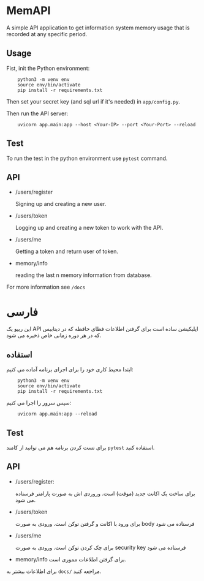 # MemAPI

A simple API application to get information system memory usage that is recorded at any specific period.

## Usage

Fist, init the Python environment:

```console
    python3 -m venv env
    source env/bin/activate
    pip install -r requirements.txt
```

Then set your secret key (and sql url if it's needed) in `app/config.py`.

Then run the API server:

```console
    uvicorn app.main:app --host <Your-IP> --port <Your-Port> --reload
```

## Test
To run the test in the python environment use ```pytest``` command.

## API
- /users/register

    Signing up and creating a new user.

- /users/token

    Logging up and creating a new token to work with the API.

- /users/me

    Getting a token and return user of token.

- memory/info

    reading the last n memory information from database.

For more information see `/docs`

# فارسی
این ریپو یک API اپلیکیشن ساده است برای گرفتن  اطلاعات فظای حافظه که در دیتابیس که در هر دوره زمانی خاص ذخیره می شود.

## استفاده

ابتدا محیط کاری خود را برای اجرای برنامه آماده می کنیم:

```console
    python3 -m venv env
    source env/bin/activate
    pip install -r requirements.txt
```

سپس سرور را اجرا می کنیم:

```console
    uvicorn app.main:app --reload
```

## Test
برای تست کردن برنامه هم می توانید از کامند ```pytest``` استفاده کنید.

## API
- /users/register:

    برای ساخت یک اکانت جدید (موقت) است. وروردی اش به صورت پارامتر فرستاده می شود.

- /users/token

    برای ورود با اکانت و گرفتن توکن است. ورودی به صورت body فرستاده می شود

- /users/me

    برای چک کردن توکن است. ورودی به صورت security key فرستاده می شود

- memory/info
    برای گرفتن اطلاعات مموری است.

برای اطلاعات بیشتر به `docs/` مراجعه کنید.